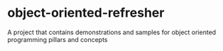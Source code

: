 # object-oriented-refresher
A project that contains demonstrations and samples for object oriented programming pillars and concepts
